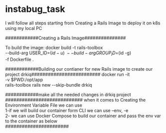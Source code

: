 # instabug_task

I will follow all steps starting from Creating a Rails Image to deploy it on k8s using my local PC


############Creating a Rails Image###############

To build the image:
docker build -t rails-toolbox \
       --build-arg USER_ID=$(id -u)  \
       --build-arg GROUP_ID=$(id -g) \
       -f Dockerfile .
       
############Building our contianer for new Rails image to create our project drkiq#########################
docker run -it \
    -v $PWD:/opt/app \
    rails-toolbox rails new --skip-bundle drkiq
    
############make all the needed changes in drkiq project ############################
when it comes to Creating the Environment Variable File we can use \
1-if we will build our container form CLI we can use –env, -e \
2- we can use Docker Compose to build our container and pass the env var to the container as below \
#######################
